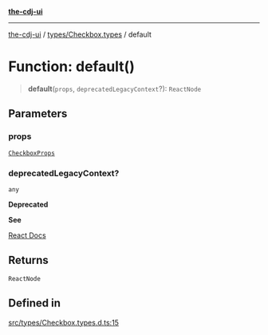 [**the-cdj-ui**](../../../README.md)

***

[the-cdj-ui](../../../README.md) / [types/Checkbox.types](../README.md) / default

# Function: default()

> **default**(`props`, `deprecatedLegacyContext`?): `ReactNode`

## Parameters

### props

[`CheckboxProps`](../interfaces/CheckboxProps.md)

### deprecatedLegacyContext?

`any`

**Deprecated**

**See**

[React Docs](https://legacy.reactjs.org/docs/legacy-context.html#referencing-context-in-lifecycle-methods)

## Returns

`ReactNode`

## Defined in

[src/types/Checkbox.types.d.ts:15](https://github.com/hiyaryan/the-cdj-ui/blob/66083ffd99c70e3de7b7a7a2d26584eb05be11c4/src/types/Checkbox.types.d.ts#L15)
